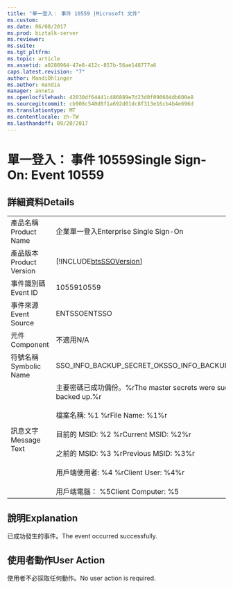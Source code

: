 ```yaml
---
title: "單一登入： 事件 10559 |Microsoft 文件"
ms.custom: 
ms.date: 06/08/2017
ms.prod: biztalk-server
ms.reviewer: 
ms.suite: 
ms.tgt_pltfrm: 
ms.topic: article
ms.assetid: a0288964-47e8-412c-857b-56ae148777a6
caps.latest.revision: "7"
author: MandiOhlinger
ms.author: mandia
manager: anneta
ms.openlocfilehash: 42030df64441c486889e7d23d0f090604db600e8
ms.sourcegitcommit: cb908c540d8f1a692d01dc8f313e16cb4b4e696d
ms.translationtype: MT
ms.contentlocale: zh-TW
ms.lasthandoff: 09/20/2017
---
```

# <a name="single-sign-on-event-10559"></a><span data-ttu-id="b11fd-102">單一登入： 事件 10559</span><span class="sxs-lookup"><span data-stu-id="b11fd-102">Single Sign-On: Event 10559</span></span>
## <a name="details"></a><span data-ttu-id="b11fd-103">詳細資料</span><span class="sxs-lookup"><span data-stu-id="b11fd-103">Details</span></span>  
  
|||  
|-|-|  
|<span data-ttu-id="b11fd-104">產品名稱</span><span class="sxs-lookup"><span data-stu-id="b11fd-104">Product Name</span></span>|<span data-ttu-id="b11fd-105">企業單一登入</span><span class="sxs-lookup"><span data-stu-id="b11fd-105">Enterprise Single Sign-On</span></span>|  
|<span data-ttu-id="b11fd-106">產品版本</span><span class="sxs-lookup"><span data-stu-id="b11fd-106">Product Version</span></span>|[!INCLUDE[btsSSOVersion](../includes/btsssoversion-md.md)]|  
|<span data-ttu-id="b11fd-107">事件識別碼</span><span class="sxs-lookup"><span data-stu-id="b11fd-107">Event ID</span></span>|<span data-ttu-id="b11fd-108">10559</span><span class="sxs-lookup"><span data-stu-id="b11fd-108">10559</span></span>|  
|<span data-ttu-id="b11fd-109">事件來源</span><span class="sxs-lookup"><span data-stu-id="b11fd-109">Event Source</span></span>|<span data-ttu-id="b11fd-110">ENTSSO</span><span class="sxs-lookup"><span data-stu-id="b11fd-110">ENTSSO</span></span>|  
|<span data-ttu-id="b11fd-111">元件</span><span class="sxs-lookup"><span data-stu-id="b11fd-111">Component</span></span>|<span data-ttu-id="b11fd-112">不適用</span><span class="sxs-lookup"><span data-stu-id="b11fd-112">N/A</span></span>|  
|<span data-ttu-id="b11fd-113">符號名稱</span><span class="sxs-lookup"><span data-stu-id="b11fd-113">Symbolic Name</span></span>|<span data-ttu-id="b11fd-114">SSO_INFO_BACKUP_SECRET_OK</span><span class="sxs-lookup"><span data-stu-id="b11fd-114">SSO_INFO_BACKUP_SECRET_OK</span></span>|  
|<span data-ttu-id="b11fd-115">訊息文字</span><span class="sxs-lookup"><span data-stu-id="b11fd-115">Message Text</span></span>|<span data-ttu-id="b11fd-116">主要密碼已成功備份。%r</span><span class="sxs-lookup"><span data-stu-id="b11fd-116">The master secrets were successfully backed up.%r</span></span><br /><br /> <span data-ttu-id="b11fd-117">檔案名稱: %1 %r</span><span class="sxs-lookup"><span data-stu-id="b11fd-117">File Name: %1%r</span></span><br /><br /> <span data-ttu-id="b11fd-118">目前的 MSID: %2 %r</span><span class="sxs-lookup"><span data-stu-id="b11fd-118">Current MSID: %2%r</span></span><br /><br /> <span data-ttu-id="b11fd-119">之前的 MSID: %3 %r</span><span class="sxs-lookup"><span data-stu-id="b11fd-119">Previous MSID: %3%r</span></span><br /><br /> <span data-ttu-id="b11fd-120">用戶端使用者: %4 %r</span><span class="sxs-lookup"><span data-stu-id="b11fd-120">Client User: %4%r</span></span><br /><br /> <span data-ttu-id="b11fd-121">用戶端電腦： %5</span><span class="sxs-lookup"><span data-stu-id="b11fd-121">Client Computer: %5</span></span>|  
  
## <a name="explanation"></a><span data-ttu-id="b11fd-122">說明</span><span class="sxs-lookup"><span data-stu-id="b11fd-122">Explanation</span></span>  
 <span data-ttu-id="b11fd-123">已成功發生的事件。</span><span class="sxs-lookup"><span data-stu-id="b11fd-123">The event occurred successfully.</span></span>  
  
## <a name="user-action"></a><span data-ttu-id="b11fd-124">使用者動作</span><span class="sxs-lookup"><span data-stu-id="b11fd-124">User Action</span></span>  
 <span data-ttu-id="b11fd-125">使用者不必採取任何動作。</span><span class="sxs-lookup"><span data-stu-id="b11fd-125">No user action is required.</span></span>